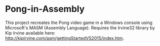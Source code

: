 # Pong-in-Assembly
This project recreates the Pong video game in a Windows console using Microsoft's MASM (Assembly Language).
Requires the Irvine32 library by Kip Irvine available here: http://kipirvine.com/asm/gettingStartedVS2015/index.htm.
